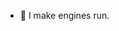 - 👀 I make engines run.

<!---
Mitch0S/Mitch0S is a ✨ special ✨ repository because its `README.md` (this file) appears on your GitHub profile.
You can click the Preview link to take a look at your changes.
--->
